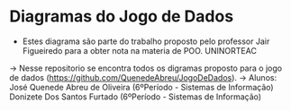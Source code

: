 # Diagramas do Jogo de Dados

* Estes diagrama são parte do trabalho proposto pelo professor Jair Figueiredo para a obter nota na materia de POO. UNINORTEAC


-> Nesse repositorio se encontra todos os digramas proposto para o jogo de dados (https://github.com/QuenedeAbreu/JogoDeDados).
-> Alunos: José Quenede Abreu de Oliveira (6ºPeríodo - Sistemas de Informação)
			Donizete Dos Santos Furtado (6ºPeríodo - Sistemas de Informação)
